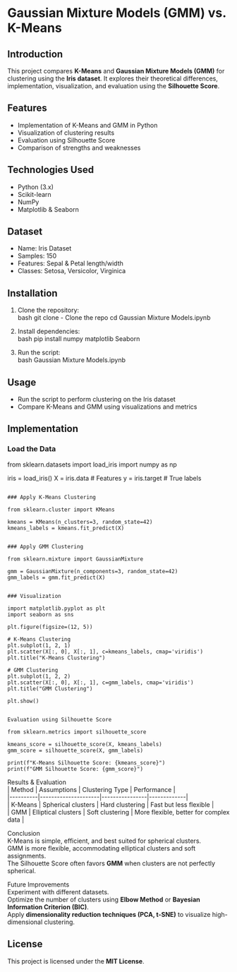 # Gaussian Mixture Models (GMM) vs. K-Means

## Introduction  
This project compares **K-Means** and **Gaussian Mixture Models (GMM)** for clustering using the **Iris dataset**. It explores their theoretical differences, implementation, visualization, and evaluation using the **Silhouette Score**.  

## Features  
- Implementation of K-Means and GMM in Python  
- Visualization of clustering results  
- Evaluation using Silhouette Score  
- Comparison of strengths and weaknesses  

## Technologies Used  
- Python (3.x)  
- Scikit-learn  
- NumPy  
- Matplotlib & Seaborn  

## Dataset  
- Name: Iris Dataset  
- Samples: 150  
- Features: Sepal & Petal length/width  
- Classes: Setosa, Versicolor, Virginica  

## Installation  
1. Clone the repository:  
  bash
   git clone - Clone the repo
   cd Gaussian Mixture Models.ipynb
  
2. Install dependencies:  
  bash
 pip install numpy matplotlib Seaborn 

4. Run the script:  
  bash
   Gaussian Mixture Models.ipynb
   

## Usage  
- Run the script to perform clustering on the Iris dataset  
- Compare K-Means and GMM using visualizations and metrics  

## Implementation  

### Load the Data  

from sklearn.datasets import load_iris
import numpy as np

iris = load_iris()
X = iris.data  # Features
y = iris.target  # True labels
```

### Apply K-Means Clustering  

from sklearn.cluster import KMeans

kmeans = KMeans(n_clusters=3, random_state=42)
kmeans_labels = kmeans.fit_predict(X)


### Apply GMM Clustering  

from sklearn.mixture import GaussianMixture

gmm = GaussianMixture(n_components=3, random_state=42)
gmm_labels = gmm.fit_predict(X)


### Visualization  

import matplotlib.pyplot as plt
import seaborn as sns

plt.figure(figsize=(12, 5))

# K-Means Clustering
plt.subplot(1, 2, 1)
plt.scatter(X[:, 0], X[:, 1], c=kmeans_labels, cmap='viridis')
plt.title("K-Means Clustering")

# GMM Clustering
plt.subplot(1, 2, 2)
plt.scatter(X[:, 0], X[:, 1], c=gmm_labels, cmap='viridis')
plt.title("GMM Clustering")

plt.show()


Evaluation using Silhouette Score  

from sklearn.metrics import silhouette_score

kmeans_score = silhouette_score(X, kmeans_labels)
gmm_score = silhouette_score(X, gmm_labels)

print(f"K-Means Silhouette Score: {kmeans_score}")
print(f"GMM Silhouette Score: {gmm_score}")
```

Results & Evaluation  
| Method   | Assumptions         | Clustering Type | Performance |  
|----------|---------------------|----------------|-------------|  
| K-Means  | Spherical clusters  | Hard clustering | Fast but less flexible |  
| GMM      | Elliptical clusters | Soft clustering | More flexible, better for complex data |  

 Conclusion  
 K-Means is simple, efficient, and best suited for spherical clusters.  
 GMM is more flexible, accommodating elliptical clusters and soft assignments.  
The Silhouette Score often favors **GMM** when clusters are not perfectly spherical.  

Future Improvements  
Experiment with different datasets.  
Optimize the number of clusters using **Elbow Method** or **Bayesian Information Criterion (BIC)**.  
Apply **dimensionality reduction techniques (PCA, t-SNE)** to visualize high-dimensional clustering.  


## License  
This project is licensed under the **MIT License**.  
